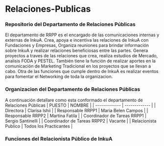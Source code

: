 # Relaciones-Publicas
### Repositorio del Departamento de Relaciones Públicas 
El departamento de RRPP es el encargado de las comunicaciones internas y externas de InkuA. Crea, apoya e incentiva las relaciones de InkuA con Fundaciones y Empresas, Organiza reuniones para brindar información sobre InkuA y realizar relaciones beneficiosas entre las partes. 
Genera proyectos a traves de las relaciones que crea, realiza estudios de Mercado, analisis FODA y PESTEL. También tiene la función de realizar aportes en la comunicación de Marketing Tradicional en los proyectos que se llevan a cabo. 
Otra de las funciones que cumple dentro de InkuA es realizar eventos para fomentar el Networking de toda la organizacion. 
### Organizacion del Departamento de Relaciones Públicas
A continuación detallare como esta conformado el departamento de Relaciones Públicas
| PUESTO | NOMBRE |
| ------------- | ------------- |
| Directora  | Clarisa Ishii  |
| Responsable RRPP1 | Maria Belen Campos |
| Responsable RRPP2 | Martina Fatila  |
| Coordinador de Tareas RRPP1  | Sergio Santinelli  |
| Coordinador de Tareas RRPP2  | Vacante |
| Relacionista Publico | Todos los Practicantes |
### Funciones del Relacionista Público de InkuA
